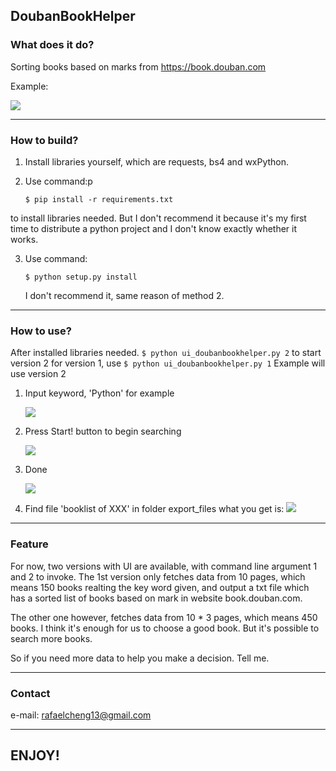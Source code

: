 ## DoubanBookHelper


### What does it do?
Sorting books based on marks from https://book.douban.com

Example:

![](https://raw.githubusercontent.com/Rafael-Cheng/doubanBooks/master/resources/4.png)

----

### How to build?
1. Install libraries yourself, which are requests, bs4 and wxPython.

2. Use command:p
    ```
    $ pip install -r requirements.txt
    ```
to install libraries needed. But I don't recommend it because it's my first time to distribute a python project and I don't know exactly whether it works.

3. Use command: 
    ```
    $ python setup.py install
    ```
    I don't recommend it, same reason of method 2.

----

### How to use?
After installed libraries needed.
        ```
        $ python ui_doubanbookhelper.py 2
        ```
    to start version 2
    for version 1, use
        ```
        $ python ui_doubanbookhelper.py 1
        ```
Example will use version 2

1. Input keyword, 'Python' for example
    
    ![](https://raw.githubusercontent.com/Rafael-Cheng/doubanBooks/master/resources/1.png)

2. Press Start! button to begin searching

    ![](https://raw.githubusercontent.com/Rafael-Cheng/doubanBooks/master/resources/2.png)

3. Done

    ![](https://raw.githubusercontent.com/Rafael-Cheng/doubanBooks/master/resources/3.png)

4. Find file 'booklist of XXX' in folder export_files
what you get is:
    ![](https://raw.githubusercontent.com/Rafael-Cheng/doubanBooks/master/resources/4.png)

----

### Feature
For now, two versions with UI are available, with command line argument 1 and
2 to invoke.
The 1st version only fetches data from 10 pages, which means 150 books 
realting the key word given, and output a txt file which has a sorted list 
of books based on mark in website book.douban.com.

The other one however, fetches data from 10 * 3 pages, which means 450 books. 
I think it's enough for us to choose a good book. But it's possible to 
search more books.

So if you need more data to help you make a decision. Tell me.

----

### Contact
e-mail: rafaelcheng13@gmail.com

----

## ENJOY!
